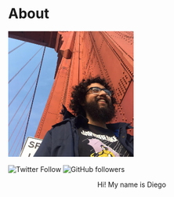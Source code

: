 # About

<img src="images/me.jpg" style="width:256px;height:256px;">

![Twitter Follow](https://img.shields.io/twitter/follow/ceroytres?style=social) ![GitHub followers](https://img.shields.io/github/followers/ceroytres?style=social)

<p style="text-align: center;">Hi! My name is Diego</p>

